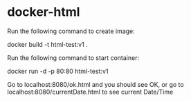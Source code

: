 # docker-html

Run the following command to create image:

docker build -t html-test:v1 .

Run the following command to start container:

docker run -d -p 80:80 html-test:v1

Go to localhost:8080/ok.html and you should see OK,
or go to localhost:8080/currentDate.html to see current Date/Time